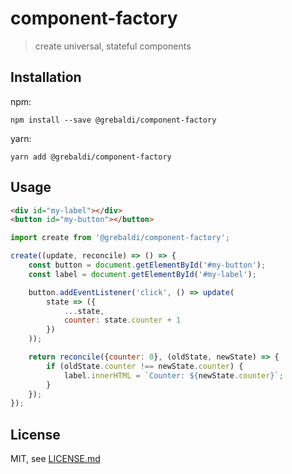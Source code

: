 # component-factory

> create universal, stateful components

## Installation

npm:
```
npm install --save @grebaldi/component-factory
```

yarn:
```
yarn add @grebaldi/component-factory
```

## Usage

```html
<div id="my-label"></div>
<button id="my-button"></button>
```

```js
import create from '@grebaldi/component-factory';

create((update, reconcile) => () => {
	const button = document.getElementById('#my-button');
	const label = document.getElementById('#my-label');

	button.addEventListener('click', () => update(
		state => ({
			...state,
			counter: state.counter + 1
		})
	));

	return reconcile({counter: 0}, (oldState, newState) => {
		if (oldState.counter !== newState.counter) {
			label.innerHTML = `Counter: ${newState.counter}`;
		}
	});
});
```

## License

MIT, see [LICENSE.md](./LICENSE.md)

